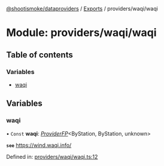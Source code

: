 [@shootismoke/dataproviders](../README.md) / [Exports](../modules.md) / providers/waqi/waqi

# Module: providers/waqi/waqi

## Table of contents

### Variables

- [waqi](providers_waqi_waqi.md#waqi)

## Variables

### waqi

• `Const` **waqi**: [*ProviderFP*](../interfaces/providers_types.providerfp.md)<ByStation, ByStation, unknown\>

**`see`** https://wind.waqi.info/

Defined in: [providers/waqi/waqi.ts:12](https://github.com/shootismoke/common/blob/1e71707/packages/dataproviders/src/providers/waqi/waqi.ts#L12)
